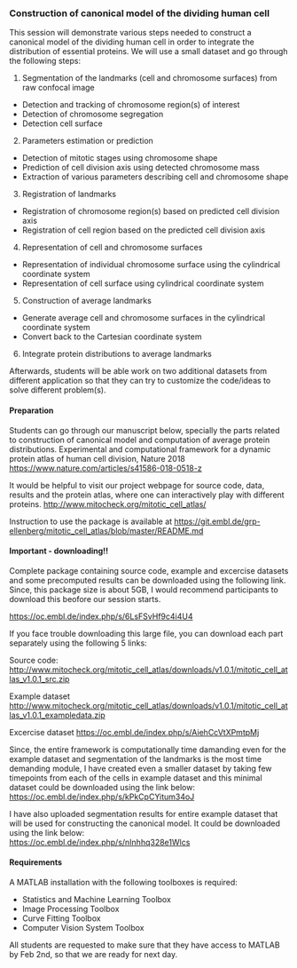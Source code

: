 
### Construction of canonical model of the dividing human cell
This session will demonstrate various steps needed to construct a canonical model of the dividing human cell in order to integrate the distribution of essential proteins.
We will use a small dataset and go through the following steps:

1. Segmentation of the landmarks (cell and chromosome surfaces) from raw confocal image
* Detection and tracking of chromosome region(s) of interest
* Detection of chromosome segregation
* Detection cell surface
2. Parameters estimation or prediction
* Detection of mitotic stages using chromosome shape
* Prediction of cell division axis using detected chromosome mass
* Extraction of various parameters describing cell and chromosome shape
3. Registration of landmarks
* Registration of chromosome region(s) based on predicted cell division axis
* Registration of cell region based on the predicted cell division axis

4. Representation of cell and chromosome surfaces
* Representation of individual chromosome surface using the cylindrical coordinate system
* Representation of cell surface using cylindrical coordinate system

5. Construction of average landmarks
* Generate average cell and chromosome surfaces in the cylindrical coordinate system
* Convert back to the Cartesian coordinate system 
6. Integrate protein distributions to average landmarks

Afterwards, students will be able work on two additional datasets from different application so that 
they can try to customize the code/ideas to solve different problem(s).

#### Preparation
Students can go through our manuscript below, specially the parts related to construction of canonical model and computation of average protein distributions.
Experimental and computational framework for a dynamic protein atlas of human cell division, Nature 2018
https://www.nature.com/articles/s41586-018-0518-z
 
It would be helpful to visit our project webpage for source code, data, results and the protein atlas, where one can interactively play with different proteins.
http://www.mitocheck.org/mitotic_cell_atlas/

Instruction to use the package is available at https://git.embl.de/grp-ellenberg/mitotic_cell_atlas/blob/master/README.md

#### Important - downloading!!
Complete package containing source code, example and excercise datasets and some precomputed results can be downloaded using 
the following link. Since, this package size is about 5GB, I would recommend participants to download this beofore our session starts.

https://oc.embl.de/index.php/s/6LsFSvHf9c4i4U4

If you face trouble downloading this large file, you can download each part separately using the following 5 links:

Source code:
http://www.mitocheck.org/mitotic_cell_atlas/downloads/v1.0.1/mitotic_cell_atlas_v1.0.1_src.zip

Example dataset
http://www.mitocheck.org/mitotic_cell_atlas/downloads/v1.0.1/mitotic_cell_atlas_v1.0.1_exampledata.zip

Excercise dataset
https://oc.embl.de/index.php/s/AiehCcVtXPmtpMj
 
Since, the entire framework is computationally time damanding even for the example dataset and segmentation of the landmarks is the most time demanding module,
I have created even a smaller dataset by taking few timepoints from each of the cells in example dataset and this minimal dataset could be downloaded using 
the link below:
https://oc.embl.de/index.php/s/kPkCpCYitum34oJ

I have also uploaded segmentation results for entire example dataset that will be used for constructing the canonical model. It could be downloaded
using the link below:  
https://oc.embl.de/index.php/s/nInhhq328e1Wlcs
 
#### Requirements
A MATLAB installation with the following toolboxes is required:

* Statistics and Machine Learning Toolbox
* Image Processing Toolbox
* Curve Fitting Toolbox
* Computer Vision System Toolbox 

All students are requested to make sure that they have access to MATLAB by Feb 2nd, so that we are ready for next day. 

